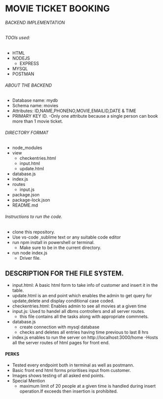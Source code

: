 # MOVIE TICKET BOOKING

###### BACKEND IMPLEMENTATION

###### TOOls used:
- HTML
- NODEJS
    - EXPRESS
- MYSQL
- POSTMAN

###### ABOUT THE BACKEND
- Database name: mydb
- Schema name: movies
- Attributes: ID,NAME,PHONENO,MOVIE,EMAILID,DATE & TIME
- PRIMARY KEY ID.
    -Only one attribute because a single person can book more than 1 movie ticket.

###### DIRECTORY FORMAT
- node_modules
- view
    - checkentries.html
    - input.html
    - update.html
- database.js
- index.js
- routes
    - input.js
- package.json
- package-lock.json
- README.md

###### Instructions to run the code.
* clone this repository.
* Use vs-code ,sublime text or any suitable code editor
* run npm install in powershell or terminal.
    - Make sure to be in the current directory.
* run node index.js
    - Driver file.

## DESCRIPTION FOR THE FILE SYSTEM.
* input.html: A basic html form to take info of customer and insert it in the table.
* update.html is an end point which enables the admin to get query for update,delete and display conditional case coded.
* checkentries.html: Enables admin to see all movies at a given time
* input.js: Used to handel all dbms controllers and all server routes.
    - this file contains all the tasks along with appropriate commnets.
* database.js 
    - create connection with mysql database
    - checks and deletes all entries having time previous to last 8 hrs
* index.js enables to run the server on http://localhost:3000/home
    -Hosts all the server routes of html pages for front end.

#### PERKS
- Tested every endpoint both in terminal as well as postmann.
- Basic front end html forms prioritises  input from customer.
- Images shows testing of all asked end points.
- Special Mention
    * maximum limit of 20 people at a given time is handled during insert operation.If exceeds then insertion is prohibited.
